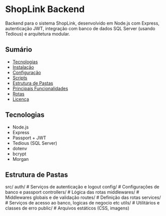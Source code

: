 # ShopLink Backend

Backend para o sistema ShopLink, desenvolvido em Node.js com Express, autenticação JWT, integração com banco de dados SQL Server (usando Tedious) e arquitetura modular.

## Sumário

- [Tecnologias](#tecnologias)
- [Instalação](#instalação)
- [Configuração](#configuração)
- [Scripts](#scripts)
- [Estrutura de Pastas](#estrutura-de-pastas)
- [Principais Funcionalidades](#principais-funcionalidades)
- [Rotas](#rotas)
- [Licença](#licença)

## Tecnologias

- Node.js
- Express
- Passport + JWT
- Tedious (SQL Server)
- dotenv
- bcrypt
- Morgan


## Estrutura de Pastas
src/
  auth/           # Serviços de autenticação e logout
  config/         # Configurações de banco e passport
  controllers/    # Lógica das rotas
  middlewares/    # Middlewares globais e de validação
  routes/         # Definição das rotas
  services/       # Serviços de acesso ao banco, logicas de negocio etc
  utils/          # Utilitários e classes de erro
public/           # Arquivos estáticos (CSS, imagens)

